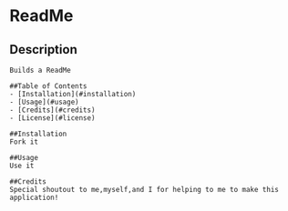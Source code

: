 # ReadMe 

   ## Description
    Builds a ReadMe

    ##Table of Contents
    - [Installation](#installation)
    - [Usage](#usage)
    - [Credits](#credits)
    - [License](#license)

    ##Installation
    Fork it

    ##Usage
    Use it

    ##Credits
    Special shoutout to me,myself,and I for helping to me to make this application!